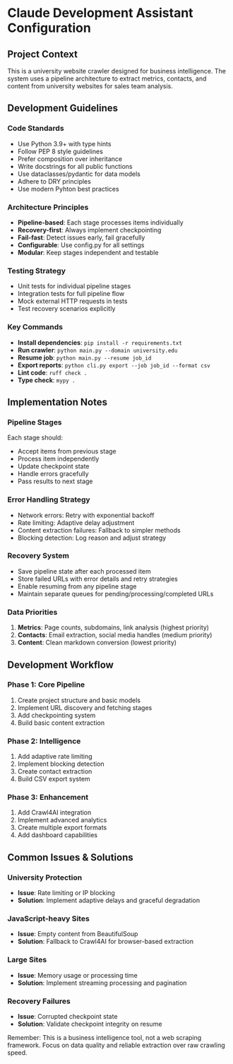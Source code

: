 # Claude Development Assistant Configuration

## Project Context
This is a university website crawler designed for business intelligence. The system uses a pipeline architecture to extract metrics, contacts, and content from university websites for sales team analysis.

## Development Guidelines

### Code Standards
- Use Python 3.9+ with type hints
- Follow PEP 8 style guidelines  
- Prefer composition over inheritance
- Write docstrings for all public functions
- Use dataclasses/pydantic for data models
- Adhere to DRY principles
- Use modern Pyhton best practices

### Architecture Principles
- **Pipeline-based**: Each stage processes items individually
- **Recovery-first**: Always implement checkpointing
- **Fail-fast**: Detect issues early, fail gracefully
- **Configurable**: Use config.py for all settings
- **Modular**: Keep stages independent and testable

### Testing Strategy
- Unit tests for individual pipeline stages
- Integration tests for full pipeline flow
- Mock external HTTP requests in tests
- Test recovery scenarios explicitly

### Key Commands
- **Install dependencies**: `pip install -r requirements.txt`
- **Run crawler**: `python main.py --domain university.edu`
- **Resume job**: `python main.py --resume job_id`
- **Export reports**: `python cli.py export --job job_id --format csv`
- **Lint code**: `ruff check .`
- **Type check**: `mypy .`

## Implementation Notes

### Pipeline Stages
Each stage should:
- Accept items from previous stage
- Process item independently
- Update checkpoint state
- Handle errors gracefully
- Pass results to next stage

### Error Handling Strategy
- Network errors: Retry with exponential backoff
- Rate limiting: Adaptive delay adjustment
- Content extraction failures: Fallback to simpler methods
- Blocking detection: Log reason and adjust strategy

### Recovery System
- Save pipeline state after each processed item
- Store failed URLs with error details and retry strategies
- Enable resuming from any pipeline stage
- Maintain separate queues for pending/processing/completed URLs

### Data Priorities
1. **Metrics**: Page counts, subdomains, link analysis (highest priority)
2. **Contacts**: Email extraction, social media handles (medium priority)  
3. **Content**: Clean markdown conversion (lowest priority)

## Development Workflow

### Phase 1: Core Pipeline
1. Create project structure and basic models
2. Implement URL discovery and fetching stages
3. Add checkpointing system
4. Build basic content extraction

### Phase 2: Intelligence
1. Add adaptive rate limiting
2. Implement blocking detection
3. Create contact extraction
4. Build CSV export system

### Phase 3: Enhancement  
1. Add Crawl4AI integration
2. Implement advanced analytics
3. Create multiple export formats
4. Add dashboard capabilities

## Common Issues & Solutions

### University Protection
- **Issue**: Rate limiting or IP blocking
- **Solution**: Implement adaptive delays and graceful degradation

### JavaScript-heavy Sites
- **Issue**: Empty content from BeautifulSoup
- **Solution**: Fallback to Crawl4AI for browser-based extraction

### Large Sites
- **Issue**: Memory usage or processing time
- **Solution**: Implement streaming processing and pagination

### Recovery Failures
- **Issue**: Corrupted checkpoint state
- **Solution**: Validate checkpoint integrity on resume

Remember: This is a business intelligence tool, not a web scraping framework. Focus on data quality and reliable extraction over raw crawling speed.